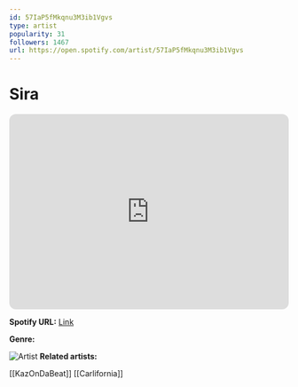 ```yaml
---
id: 57IaP5fMkqnu3M3ib1Vgvs
type: artist
popularity: 31
followers: 1467
url: https://open.spotify.com/artist/57IaP5fMkqnu3M3ib1Vgvs
---
```

# Sira

<iframe style="border-radius:12px" src="https://open.spotify.com/embed/artist/57IaP5fMkqnu3M3ib1Vgvs" width="100%" height="352" frameBorder="0" allowfullscreen="" allow="autoplay; clipboard-write; encrypted-media; fullscreen; picture-in-picture" loading="lazy"></iframe>

**Spotify URL:** [Link](https://open.spotify.com/artist/57IaP5fMkqnu3M3ib1Vgvs)

**Genre:** 

![Artist](https://i.scdn.co/image/ab6761610000e5ebd28d97b6bc83b516fcabf7d7)
**Related artists:**

[[KazOnDaBeat]]
[[Carlifornia]]

